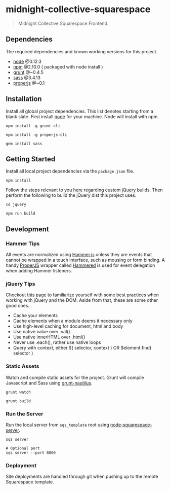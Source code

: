midnight-collective-squarespace
===============================

> Midnight Collective Squarespace Frontend.



## Dependencies
The required dependencies and known working versions for this project.

- [node](http://nodejs.org/) @0.12.3
- [npm](https://www.npmjs.com/) @2.10.0 ( packaged with node install )
- [grunt](http://gruntjs.com/) @~0.4.5
- [sass](http://sass-lang.com/install) @3.4.13
- [properjs](https://github.com/ProperJS/) @~0.1



## Installation
Install all global project dependencies. This list denotes starting from a blank slate. First install [node](http://nodejs.org/download/) for your machine. Node will install with npm.
```shell
npm install -g grunt-cli

npm install -g properjs-cli

gem install sass
```


## Getting Started
Install all local project dependencies via the `package.json` file.
```shell
npm install
```

Follow the steps relevant to you [here](https://github.com/jquery/jquery#how-to-build-your-own-jquery) regarding custom [jQuery](https://github.com/jquery/jquery) builds. Then perform the following to build the jQuery dist this project uses.
```shell
cd jquery

npm run build
```

## Development

### Hammer Tips
All events are normalized using [Hammer.js](http://hammerjs.github.io) unless they are events that cannot be wrapped in a touch interface, such as mousing or form binding. A handy [ProperJS](https://github.com/ProperJS) wrapper called [Hammered](https://github.com/ProperJS/Hammered) is used for event delegation when adding Hammer listeners.


### jQuery Tips
Checkout [this page](https://learn.jquery.com/performance/) to familiarize yourself with some best practices when working with jQuery and the DOM. Aside from that, these are some other good ones.
- Cache your elements
- Cache elements when a module deems it necessary only
- Use high-level caching for document, html and body
- Use native value over .val()
- Use native innerHTML over .html()
- Never use .each(), rather use native loops
- Query with context, either $( selector, context ) OR $element.find( selector )


### Static Assets
Watch and compile static assets for the project. Grunt will compile Javascript and Sass using [grunt-nautilus](https://github.com/kitajchuk/grunt-nautilus).
```shell
grunt watch

grunt build
```

### Run the Server
Run the local server from `sqs_template` root using [node-squarespace-server](https://github.com/kitajchuk/node-squarespace-server).
```shell
sqs server

# Optional port
sqs server --port 8000
```

### Deployment
Site deployments are handled through git when pushing up to the remote Squarespace template.